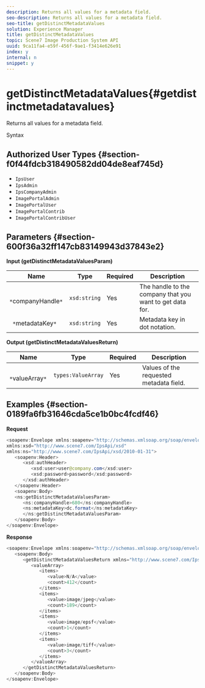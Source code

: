 ```yaml
---
description: Returns all values for a metadata field.
seo-description: Returns all values for a metadata field.
seo-title: getDistinctMetadataValues
solution: Experience Manager
title: getDistinctMetadataValues
topic: Scene7 Image Production System API
uuid: 9ca11fa4-e59f-456f-9ae1-f3414e626e91
index: y
internal: n
snippet: y
---
```


# getDistinctMetadataValues{#getdistinctmetadatavalues}

Returns all values for a metadata field.

 Syntax 

## Authorized User Types {#section-f0f44fdcb318490582dd04de8eaf745d}

* `IpsUser` 
* `IpsAdmin` 
* `IpsCompanyAdmin` 
* `ImagePortalAdmin` 
* `ImagePortalUser` 
* `ImagePortalContrib` 
* `ImagePortalContribUser`

## Parameters {#section-600f36a32ff147cb83149943d37843e2}

**Input (getDistinctMetadataValuesParam)** 

|  Name  | Type  | Required  | Description  |
|---|---|---|---|
|  ` *`companyHandle`*`  | `xsd:string`  | Yes  | The handle to the company that you want to get data for.  |
|  ` *`metadataKey`*`  | `xsd:string`  | Yes  | Metadata key in dot notation.  |

**Output (getDistinctMetadataValuesReturn)** 

|  Name  | Type  | Required  | Description  |
|---|---|---|---|
|  ` *`valueArray`*`  | `types:ValueArray`  | Yes  | Values of the requested metadata field.  |

## Examples {#section-0189fa6fb31646cda5ce1b0bc4fcdf46}

**Request** 

```java
<soapenv:Envelope xmlns:soapenv="http://schemas.xmlsoap.org/soap/envelope/"
xmlns:xsd="http://www.scene7.com/IpsApi/xsd"
xmlns:ns="http://www.scene7.com/IpsApi/xsd/2010-01-31">
   <soapenv:Header>
      <xsd:authHeader>
         <xsd:user>user@company.com</xsd:user>
         <xsd:password>password</xsd:password>
      </xsd:authHeader>
   </soapenv:Header>
   <soapenv:Body>
   <ns:getDistinctMetadataValuesParam>
      <ns:companyHandle>680</ns:companyHandle>
      <ns:metadataKey>dc.format</ns:metadataKey>
      </ns:getDistinctMetadataValuesParam>
   </soapenv:Body>
</soapenv:Envelope>
```

**Response** 

```java
<soapenv:Envelope xmlns:soapenv="http://schemas.xmlsoap.org/soap/envelope/">
   <soapenv:Body>
      <getDistinctMetadataValuesReturn xmlns="http://www.scene7.com/IpsApi/xsd/2010-01-31">
         <valueArray>
            <items>
               <value>N/A</value>
               <count>412</count>
            </items>
            <items>
               <value>image/jpeg</value>
               <count>189</count>
            </items>
            <items>
               <value>image/epsf</value>
               <count>1</count>
            </items>
            <items>
               <value>image/tiff</value>
               <count>3</count>
            </items>
         </valueArray>
      </getDistinctMetadataValuesReturn>
   </soapenv:Body>
</soapenv:Envelope>
```

